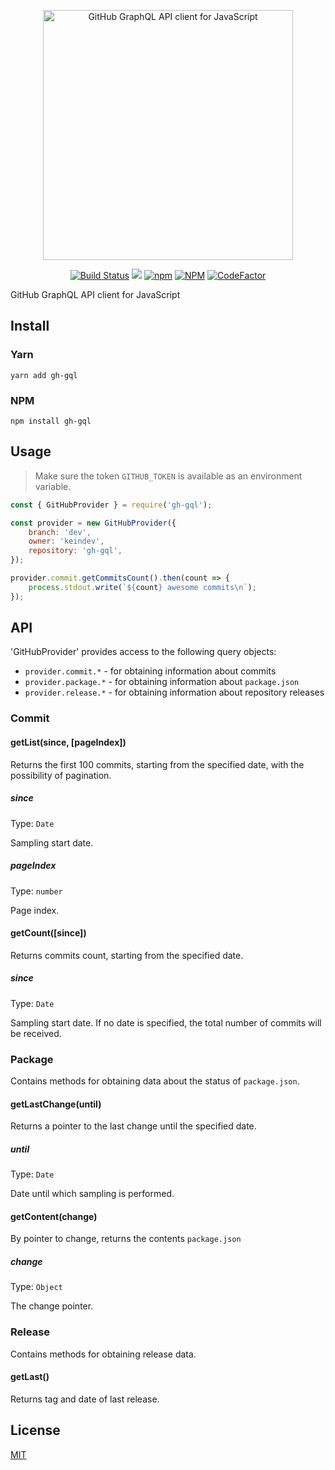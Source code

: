 <p align="center"><img width="400" src="https://cdn.jsdelivr.net/gh/keindev/gh-gql/media/logo.svg" alt="GitHub GraphQL API client for JavaScript"></p>

<p align="center">
    <a href="https://travis-ci.com/keindev/gh-gql"><img src="https://travis-ci.com/keindev/gh-gql.svg?branch=master" alt="Build Status"></a>
    <a href="https://codecov.io/gh/keindev/gh-gql"><img src="https://codecov.io/gh/keindev/gh-gql/branch/master/graph/badge.svg" /></a>
    <a href="https://www.npmjs.com/package/gh-gql"><img alt="npm" src="https://img.shields.io/npm/v/gh-gql.svg"></a>
    <a href="https://www.npmjs.com/package/gh-gql"><img alt="NPM" src="https://img.shields.io/npm/l/gh-gql.svg"></a>
    <a href="https://www.codefactor.io/repository/github/keindev/gh-gql"><img src="https://www.codefactor.io/repository/github/keindev/gh-gql/badge" alt="CodeFactor" /></a>
</p>

GitHub GraphQL API client for JavaScript

## Install

### Yarn

```console
yarn add gh-gql
```

### NPM

```console
npm install gh-gql
```

## Usage

> Make sure the token `GITHUB_TOKEN` is available as an environment variable.

```JavaScript
const { GitHubProvider } = require('gh-gql');

const provider = new GitHubProvider({
    branch: 'dev',
    owner: 'keindev',
    repository: 'gh-gql',
});

provider.commit.getCommitsCount().then(count => {
    process.stdout.write(`${count} awesome commits\n`);
});
```

## API

'GitHubProvider' provides access to the following query objects:

-   `provider.commit.*` - for obtaining information about commits
-   `provider.package.*` - for obtaining information about `package.json`
-   `provider.release.*` - for obtaining information about repository releases

### Commit

#### getList(since, [pageIndex])

Returns the first 100 commits, starting from the specified date, with the possibility of pagination.

##### since

Type: `Date`

Sampling start date.

##### pageIndex

Type: `number`

Page index.

#### getCount([since])

Returns commits count, starting from the specified date.

##### since

Type: `Date`

Sampling start date. If no date is specified, the total number of commits will be received.

### Package

Contains methods for obtaining data about the status of `package.json`.

#### getLastChange(until)

Returns a pointer to the last change until the specified date.

##### until

Type: `Date`

Date until which sampling is performed.

#### getContent(change)

By pointer to change, returns the contents `package.json`

##### change

Type: `Object`

The change pointer.

### Release

Contains methods for obtaining release data.

#### getLast()

Returns tag and date of last release.

## License

[MIT](LICENSE)
